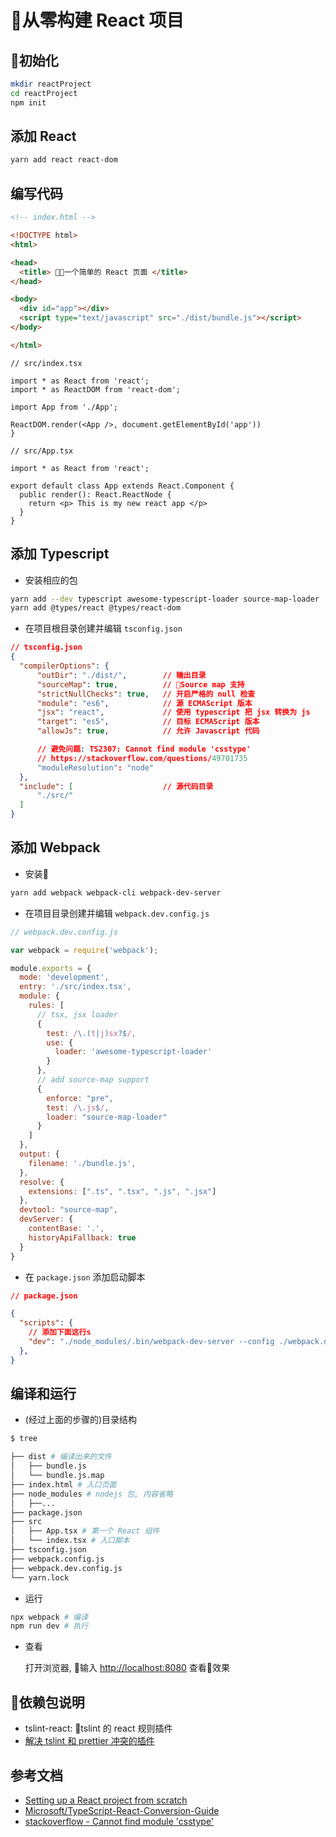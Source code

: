 # 从零构建 React 项目

## 初始化

```bash
mkdir reactProject
cd reactProject
npm init
```

## 添加 React

```sh
yarn add react react-dom
```

## 编写代码

```html
<!-- index.html -->

<!DOCTYPE html>
<html>

<head>
  <title> 一个简单的 React 页面 </title>
</head>

<body>
  <div id="app"></div>
  <script type="text/javascript" src="./dist/bundle.js"></script>
</body>

</html>
```

```tsx
// src/index.tsx

import * as React from 'react';
import * as ReactDOM from 'react-dom';

import App from './App';

ReactDOM.render(<App />, document.getElementById('app'))
}
```

```tsx
// src/App.tsx

import * as React from 'react';

export default class App extends React.Component {
  public render(): React.ReactNode {
    return <p> This is my new react app </p>
  }
}
```

## 添加 Typescript

* 安装相应的包

```sh
yarn add --dev typescript awesome-typescript-loader source-map-loader
yarn add @types/react @types/react-dom
```

* 在项目根目录创建并编辑 `tsconfig.json`

```json
// tsconfig.json
{
  "compilerOptions": {
      "outDir": "./dist/",        // 输出目录
      "sourceMap": true,          // Source map 支持
      "strictNullChecks": true,   // 开启严格的 null 检查
      "module": "es6",            // 源 ECMAScript 版本
      "jsx": "react",             // 使用 typescript 把 jsx 转换为 js
      "target": "es5",            // 目标 ECMAScript 版本
      "allowJs": true,            // 允许 Javascript 代码

      // 避免问题: TS2307: Cannot find module 'csstype'
      // https://stackoverflow.com/questions/49701735
      "moduleResolution": "node"
  },
  "include": [                    // 源代码目录
      "./src/"
  ]
}
```

## 添加 Webpack

* 安装

```sh
yarn add webpack webpack-cli webpack-dev-server
```

* 在项目目录创建并编辑 `webpack.dev.config.js`

```js
// webpack.dev.config.js

var webpack = require('webpack');

module.exports = {
  mode: 'development',
  entry: './src/index.tsx',
  module: {
    rules: [
      // tsx, jsx loader
      {
        test: /\.(t|j)sx?$/,
        use: {
          loader: 'awesome-typescript-loader'
        }
      },
      // add source-map support
      {
        enforce: "pre",
        test: /\.js$/,
        loader: "source-map-loader"
      }
    ]
  },
  output: {
    filename: './bundle.js',
  },
  resolve: {
    extensions: [".ts", ".tsx", ".js", ".jsx"]
  },
  devtool: "source-map",
  devServer: {
    contentBase: '.',
    historyApiFallback: true
  }
}
```

* 在 `package.json` 添加启动脚本

```json
// package.json

{
  "scripts": {
    // 添加下面这行s
    "dev": "./node_modules/.bin/webpack-dev-server --config ./webpack.dev.config.js"
  },
}
```

## 编译和运行

* (经过上面的步骤的)目录结构

```bash
$ tree

├── dist # 编译出来的文件
│   ├── bundle.js
│   └── bundle.js.map
├── index.html # 入口页面
├── node_modules # nodejs 包, 内容省略
│   ├──...
├── package.json
├── src
│   ├── App.tsx # 第一个 React 组件
│   └── index.tsx # 入口脚本
├── tsconfig.json
├── webpack.config.js
├── webpack.dev.config.js
└── yarn.lock
```

* 运行

```bash
npx webpack # 编译
npm run dev # 执行
```

* 查看

  打开浏览器, 输入 [http://localhost:8080](http://localhost:8080) 查看效果

## 依赖包说明

* tslint-react: tslint 的 react 规则插件
* [解决 tslint 和 prettier 冲突的插件](https://github.com/alexjoverm/tslint-config-prettier)

## 参考文档

* [Setting up a React project from scratch](https://codeburst.io/setting-up-a-react-project-from-scratch-d62f38ab6d97)
* [Microsoft/TypeScript-React-Conversion-Guide](https://github.com/Microsoft/TypeScript-React-Conversion-Guide)
* [stackoverflow - Cannot find module 'csstype'](https://stackoverflow.com/questions/49701735/cannot-find-module-csstype)